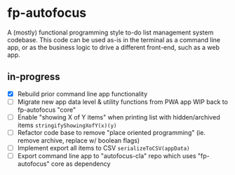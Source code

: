 # fp-autofocus

A (mostly) functional programming style to-do list management system codebase. This code can be used as-is in the terminal as a command line app, or as the business logic to drive a different front-end, such as a web app.

## in-progress

- [x] Rebuild prior command line app functionality
- [ ] Migrate new app data level & utility functions from PWA app WIP back to fp-autofocus "core"
- [ ] Enable "showing X of Y items" when printing list with hidden/archived items `stringifyShowingXofY(x)(y)`
- [ ] Refactor code base to remove "place oriented programming" (ie. remove archive, replace w/ boolean flags)
- [ ] Implement export all items to CSV `serializeToCSV(appData)`
- [ ] Export command line app to "autofocus-cla" repo which uses "fp-autofocus" core as dependency
